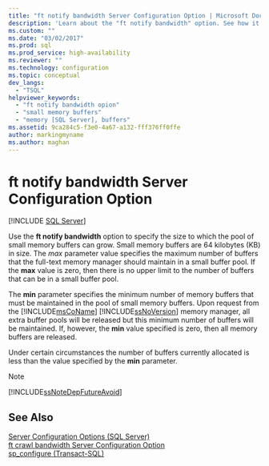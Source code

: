 ```yaml
---
title: "ft notify bandwidth Server Configuration Option | Microsoft Docs"
description: 'Learn about the "ft notify bandwidth" option. See how it affects the number of buffers that SQL Server maintains in the pool of small memory buffers.'
ms.custom: ""
ms.date: "03/02/2017"
ms.prod: sql
ms.prod_service: high-availability
ms.reviewer: ""
ms.technology: configuration
ms.topic: conceptual
dev_langs: 
  - "TSQL"
helpviewer_keywords: 
  - "ft notify bandwidth opion"
  - "small memory buffers"
  - "memory [SQL Server], buffers"
ms.assetid: 9ca284c5-f3e0-4a67-a132-fff376ff0ffe
author: markingmyname
ms.author: maghan
---
```

# ft notify bandwidth Server Configuration Option
 [!INCLUDE [SQL Server](../../includes/applies-to-version/sqlserver.md)]

  Use the **ft notify bandwidth** option to specify the size to which the pool of small memory buffers can grow. Small memory buffers are 64 kilobytes (KB) in size. The *max* parameter value specifies the maximum number of buffers that the full-text memory manager should maintain in a small buffer pool. If the **max** value is zero, then there is no upper limit to the number of buffers that can be in a small buffer pool.  
  
 The **min** parameter specifies the minimum number of memory buffers that must be maintained in the pool of small memory buffers. Upon request from the [!INCLUDE[msCoName](../../includes/msconame-md.md)] [!INCLUDE[ssNoVersion](../../includes/ssnoversion-md.md)] memory manager, all extra buffer pools will be released but this minimum number of buffers will be maintained. If, however, the **min** value specified is zero, then all memory buffers are released.  
  
 Under certain circumstances the number of buffers currently allocated is less than the value specified by the **min** parameter.  
  
> [!NOTE]  
>  [!INCLUDE[ssNoteDepFutureAvoid](../../includes/ssnotedepfutureavoid-md.md)]  
  
## See Also  
 [Server Configuration Options &#40;SQL Server&#41;](../../database-engine/configure-windows/server-configuration-options-sql-server.md)   
 [ft crawl bandwidth Server Configuration Option](../../database-engine/configure-windows/ft-crawl-bandwidth-server-configuration-option.md)   
 [sp_configure &#40;Transact-SQL&#41;](../../relational-databases/system-stored-procedures/sp-configure-transact-sql.md)  
  
  
